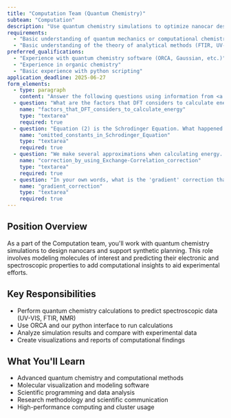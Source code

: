 ```yaml
---
title: "Computation Team (Quantum Chemistry)"
subteam: "Computation"
description: "Use quantum chemistry simulations to optimize nanocar design and aid synthesis pathway."
requirements:
  - "Basic understanding of quantum mechanics or computational chemistry"
  - "Basic understanding of the theory of analytical methods (FTIR, UV-VIS, NMR, etc.)"
preferred_qualifications:
  - "Experience with quantum chemistry software (ORCA, Gaussian, etc.)"
  - "Experience in organic chemistry"
  - "Basic experience with python scripting"
application_deadline: 2025-06-27
form_elements:
  - type: paragraph
    content: "Answer the following questions using information from <a href='/papers/Density_Functional_Thermochemistry-The_Effect_of_the_Exchange-Only_Gradient_Correction.pdf' target='_blank'>this paper</a>. Feel free to draw on things you've learned in courses or researched yourself. Explain your reasoning!"
  - question: "What are the factors that DFT considers to calculate energy?"
    name: "factors_that_DFT_considers_to_calculate_energy"
    type: "textarea"
    required: true
  - question: "Equation (2) is the Schrodinger Equation. What happened to the constants that we are used to seeing (hbar, m)? Why would we choose to omit them?"
    name: "omitted_constants_in_Schrodinger_Equation"
    type: "textarea"
    required: true
  - question: "We make several approximations when calculating energy. What are we correcting by using the Exchange-Correlation correction?"
    name: "correction_by_using_Exchange-Correlation_correction"
    type: "textarea"
    required: true
  - question: "In your own words, what is the 'gradient' correction that the paper describes and implements?"
    name: "gradient_correction"
    type: "textarea"
    required: true
---
```


## Position Overview

As a part of the Computation team, you'll work with quantum chemistry simulations to design nanocars and support synthetic planning. This role involves modeling molecules of interest and predicting their electronic and spectroscopic properties to add computational insights to aid experimental efforts.

## Key Responsibilities

- Perform quantum chemistry calculations to predict spectroscopic data (UV-VIS, FTIR, NMR)
- Use ORCA and our python interface to run calculations
- Analyze simulation results and compare with experimental data
- Create visualizations and reports of computational findings

## What You'll Learn

- Advanced quantum chemistry and computational methods
- Molecular visualization and modeling software
- Scientific programming and data analysis
- Research methodology and scientific communication
- High-performance computing and cluster usage